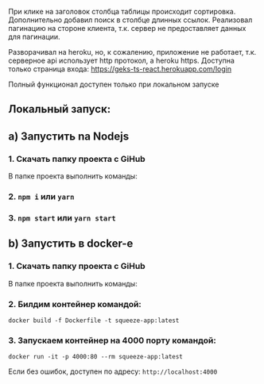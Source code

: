 При клике на заголовок столбца таблицы происходит
сортировка. Дополнительно добавил поиск в столбце длинных ссылок.
Реализовал пагинацию на стороне клиента,
т.к. сервер не предоставляет данных для пагинации.

Разворачивал на heroku, но, к сожалению, 
приложение не работает, 
т.к. серверное api использует http протокол, a heroku https.
Доступна только страница входа:
https://geks-ts-react.herokuapp.com/login

Полный функционал доступен только при локальном запуске

## Локальный запуск:
## a) Запустить nа Nodejs
### 1. Скачать папку проекта с GiHub
В папке проекта выполнить команды:
### 2. `npm i` или `yarn`
### 3. `npm start` или `yarn start`

## b) Запустить в docker-е
### 1. Скачать папку проекта с GiHub
В папке проекта выполнить команды:
### 2. Билдим контейнер командой:
`docker build -f Dockerfile -t squeeze-app:latest`
### 3. Запускаем контейнер на 4000 порту командой:
`docker run -it -p 4000:80 --rm squeeze-app:latest`

Если без ошибок, доступен по адресу:
`http://localhost:4000`